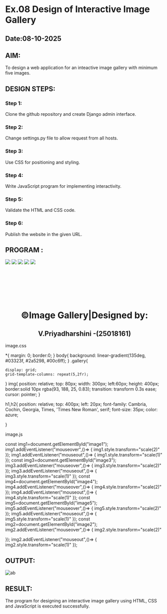 # Ex.08 Design of Interactive Image Gallery
## Date:08-10-2025

## AIM:
To design a web application for an inteactive image gallery with minimum five images.

## DESIGN STEPS:

### Step 1:
Clone the github repository and create Django admin interface.

### Step 2:
Change settings.py file to allow request from all hosts.

### Step 3:
Use CSS for positioning and styling.

### Step 4:
Write JavaScript program for implementing interactivity.

### Step 5:
Validate the HTML and CSS code.

### Step 6:
Publish the website in the given URL.

## PROGRAM :
<html>
    <head>
        <title>Gallery</title>
        <link rel="stylesheet" href="image.css">
    </head>
    <body>
        <div class="gallery">
            <img src="![image](https://github.com/user-attachments/assets/550fcb4f-1eb3-4813-ae5d-4112e8442500)
" id="image1">
            <img src="image2.png" id="image2"> 
            <img src="image3.png" id="image3">
            <img src="image4.png" id="image4">
            <img src="image5.png" id="image5">
        </div>
        <br>
        <br>
        <br>
        <br>
        <br>
        <br>
        <h1 align="center">&copy;Image Gallery|Designed by:</h1>
        <h2 align="center">V.Priyadharshini -(25018161)</h2>
        <script src="image.js"></script>
    </body>
</html>

image.css

*{
    margin: 0;
    border:0;
}
body{
    background: linear-gradient(135deg, #03323f, #2a5298, #00c6ff);
}
.gallery{
    
    display: grid;
    grid-template-columns: repeat(5,2fr);
}
img{
    position: relative;
    top: 80px;
    width: 300px;
    left:60px;
    height: 400px;
    border:solid 10px rgba(93, 188, 25, 0.83);
    transition: transform 0.3s ease;
    cursor: pointer;
}

h1,h2{
    position: relative; 
    top: 400px;
    left: 20px;
    font-family: Cambria, Cochin, Georgia, Times, 'Times New Roman', serif;
    font-size: 35px;
    color: azure;
    
}

image.js

const img1=document.getElementById("image1");
img1.addEventListener("mouseover",()=>
{
    img1.style.transform="scale(2)"
});
img1.addEventListener("mouseout",()=>
{
    img1.style.transform="scale(1)"
});
const img3=document.getElementById("image3");
img3.addEventListener("mouseover",()=>
{
    img3.style.transform="scale(2)"
});
img3.addEventListener("mouseout",()=>
{
    img3.style.transform="scale(1)"
});
const img4=document.getElementById("image4");
img4.addEventListener("mouseover",()=>
{
    img4.style.transform="scale(2)"
});
img4.addEventListener("mouseout",()=>
{
    img4.style.transform="scale(1)"
});
const img5=document.getElementById("image5");
img5.addEventListener("mouseover",()=>
{
    img5.style.transform="scale(2)"
});
img5.addEventListener("mouseout",()=>
{
    img5.style.transform="scale(1)"
});
const img2=document.getElementById("image2");
img2.addEventListener("mouseover",()=>
{
    img2.style.transform="scale(2)"

});
img2.addEventListener("mouseout",()=>
{
    img2.style.transform="scale(1)"
});
## OUTPUT:
![ab](https://github.com/user-attachments/assets/ced18f58-eb36-48d3-83f5-99e2ab0197ff)

## RESULT:
The program for designing an interactive image gallery using HTML, CSS and JavaScript is executed successfully.
